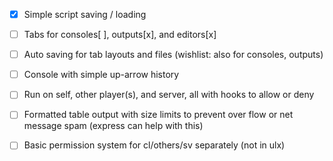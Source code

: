 - [x] Simple script saving / loading

- [ ] Tabs for consoles[ ], outputs[x], and editors[x]

- [ ] Auto saving for tab layouts and files (wishlist: also for consoles, outputs)

- [ ] Console with simple up-arrow history

- [ ] Run on self, other player(s), and server, all with hooks to allow or deny 

- [ ] Formatted table output with size limits to prevent over flow or net message spam (express can help with this) 

- [ ] Basic permission system for cl/others/sv separately (not in ulx)
